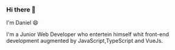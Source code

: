 ### Hi there 👋

I'm Daniel 😄

I'm a Junior Web Developer who entertein himself whit front-end development augmented by JavaScript,TypeScript and VueJs.
